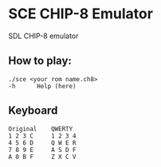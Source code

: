 # SCE CHIP-8 Emulator

SDL CHIP-8 emulator

## How to play:

```
./sce <your rom name.ch8>
-h      Help (here)
```
## Keyboard
```
Original    QWERTY
1 2 3 C     1 2 3 4
4 5 6 D     Q W E R
7 8 9 E     A S D F
A 0 B F     Z X C V
```
